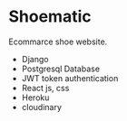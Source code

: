 # Shoematic

Ecommarce shoe website.

* Django
* Postgresql Database
* JWT token authentication
* React js, css
* Heroku
* cloudinary 
